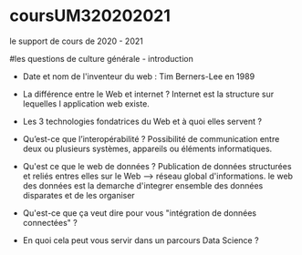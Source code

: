 # coursUM320202021
le support de cours de 2020 - 2021

#les questions de culture générale - introduction

* Date et nom de l'inventeur du web : 
    Tim Berners-Lee en 1989

* La différence entre le Web et internet ?
Internet est la structure sur lequelles l application web existe.

* Les 3 technologies fondatrices du Web et à quoi elles servent ?

* Qu’est-ce que l’interopérabilité ? 
    Possibilité de communication entre deux ou plusieurs systèmes, appareils ou éléments informatiques.

* Qu'est ce que le web de données ? 
    Publication de données structurées et reliés entres elles sur le Web --> réseau global d'informations.
le web des données est la demarche d'integrer ensemble des données disparates et de les organiser


* Qu'est-ce que ça veut dire pour vous "intégration de données connectées" ? 

* En quoi cela peut vous servir dans un parcours Data Science ?
